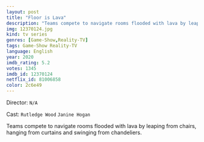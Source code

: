 ```yaml
---
layout: post
title: "Floor is Lava"
description: "Teams compete to navigate rooms flooded with lava by leaping from chairs, hanging from curtains and swinging from chandeliers..."
img: 12370124.jpg
kind: tv series
genres: [Game-Show,Reality-TV]
tags: Game-Show Reality-TV 
language: English
year: 2020
imdb_rating: 5.2
votes: 1345
imdb_id: 12370124
netflix_id: 81006858
color: 2c6e49
---
```

Director: `N/A`  

Cast: `Rutledge Wood` `Janine Hogan` 

Teams compete to navigate rooms flooded with lava by leaping from chairs, hanging from curtains and swinging from chandeliers.